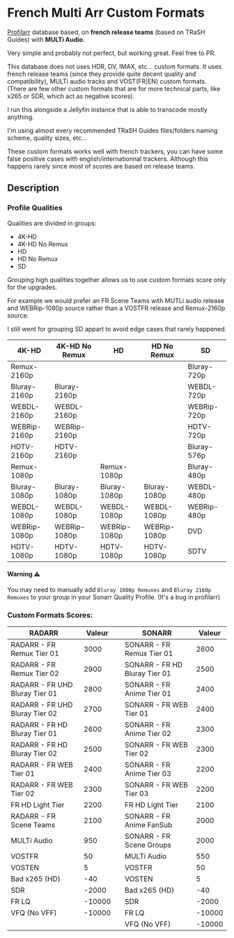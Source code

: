 # French Multi Arr Custom Formats

[Profilarr](https://github.com/Dictionarry-Hub/profilarr) database based, on **french release teams** (based on TRaSH Guides) with **MULTi Audio**.

Very simple and probably not perfect, but working great. Feel free to PR.

This database does not uses HDR, DV, IMAX, etc... custom formats. It uses french release teams (since they provide quite decent quality and compatibility), MULTi audio tracks and VOST(FR|EN) custom formats. (There are few other custom formats that are for more technical parts, like x265 or SDR, which act as negative scores).

I run this alongside a Jellyfin instance that is able to transcode mostly anything.

I'm using almost every recommended TRaSH Guides files/folders naming scheme, quality sizes, etc...

These custom formats works well with french trackers, you can have some false positive cases with english/internationnal trackers. Although this happens rarely since most of scores are based on release teams.

## Description

### Profile Qualities

Qualities are divided in groups:
  - 4K-HD
  - 4K-HD No Remux
  - HD
  - HD No Remux
  - SD

Grouping high qualities together allows us to use custom formats score only for the upgrades.

For example we would prefer an FR Scene Teams with MUTLi audio release and WEBRip-1080p source rather than a VOSTFR release and Remux-2160p source.

I still went for grouping SD appart to avoid edge cases that rarely happened.

|**4K-HD**       |**4K-HD No Remux**       |**HD**          |**HD No Remux** | **SD**         |
|----------------|--------------------------|----------------|----------------|----------------|
|Remux-2160p     |                          |                |                |Bluray-720p     |
|Bluray-2160p    |Bluray-2160p              |                |                |WEBDL-720p      |
|WEBDL-2160p     |WEBDL-2160p               |                |                |WEBRip-720p     |
|WEBRip-2160p    |WEBRip-2160p              |                |                |HDTV-720p       |
|HDTV-2160p      |HDTV-2160p                |                |                |Bluray-576p     |
|Remux-1080p     |                          |Remux-1080p     |                |Bluray-480p     |
|Bluray-1080p    |Bluray-1080p              |Bluray-1080p    |Bluray-1080p    |WEBDL-480p      |
|WEBDL-1080p     |WEBDL-1080p               |WEBDL-1080p     |WEBDL-1080p     |WEBRip-480p     |
|WEBRip-1080p    |WEBRip-1080p              |WEBRip-1080p    |WEBRip-1080p    |DVD             |
|HDTV-1080p      |HDTV-1080p                |HDTV-1080p      |HDTV-1080p      |SDTV            |

#### Warning ⚠️

You may need to manually add `Bluray 1080p Remuxes` and `Bluray 2160p Remuxes` to your group in your Sonarr Quality Profile. (It's a bug in profilarr)


### Custom Formats Scores:


 **RADARR**                 | **Valeur** | | **SONARR**                | **Valeur** |
 |----------------------------|------------|-|----------------------------|------------|
 | RADARR - FR Remux Tier 01  | 3000       | | SONARR - FR Remux Tier 01  | 2600       |
 | RADARR - FR Remux Tier 02  | 2900       | | SONARR - FR HD Bluray Tier 01 | 2500    |
 | RADARR - FR UHD Bluray Tier 01 | 2800   | | SONARR - FR Anime Tier 01  | 2400       |
 | RADARR - FR UHD Bluray Tier 02 | 2700   | | SONARR - FR WEB Tier 01    | 2400       |
 | RADARR - FR HD Bluray Tier 01 | 2600    | | SONARR - FR Anime Tier 02  | 2300       |
 | RADARR - FR HD Bluray Tier 02 | 2500    | | SONARR - FR WEB Tier 02    | 2300       |
 | RADARR - FR WEB Tier 01    | 2400       | | SONARR - FR Anime Tier 03  | 2200       |
 | RADARR - FR WEB Tier 02    | 2300       | | SONARR - FR WEB Tier 03    | 2200       |
 | FR HD Light Tier           | 2200       | | FR HD Light Tier           | 2100       |
 | RADARR - FR Scene Teams    | 2100       | | SONARR - FR Anime FanSub   | 2000       |
 | MULTi Audio                | 950        | | SONARR - FR Scene Groups   | 2000       |
 | VOSTFR                     | 50         | | MULTi Audio                | 550        |
 | VOSTEN                     | 5          | | VOSTFR                     | 50         |
 | Bad x265 (HD)              | -40        | | VOSTEN                     | 5          |
 | SDR                        | -2000      | | Bad x265 (HD)              | -40        |
 | FR LQ                      | -10000     | | SDR                        | -2000      |
 | VFQ (No VFF)               | -10000     | | FR LQ                      | -10000     |
 |                            |            | | VFQ (No VFF)               | -10000     |
